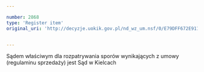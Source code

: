 ```yaml
---

number: 2868
type: 'Register item'
original_uri: 'http://decyzje.uokik.gov.pl/nd_wz_um.nsf/0/E79DFF672E911F26C12579B1004658C7?OpenDocument'


---
```


Sądem właściwym dla rozpatrywania sporów wynikających z umowy (regulaminu sprzedaży) jest Sąd w Kielcach

